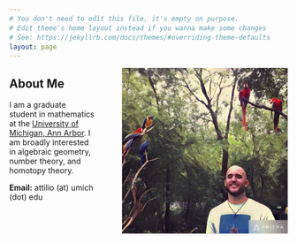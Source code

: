 ```yaml
---
# You don't need to edit this file, it's empty on purpose.
# Edit theme's home layout instead if you wanna make some changes
# See: https://jekyllrb.com/docs/themes/#overriding-theme-defaults
layout: page
---
```

<img style="float: right; padding-left: 50px" src="Self.jpg" width="300px" height="300px">

## About Me
I am a graduate student in mathematics at the [University of Michigan, Ann Arbor](http://www.lsa.umich.edu/math/). I am broadly interested in algebraic geometry, number theory, and homotopy theory.

**Email:** attilio (at) umich (dot) edu
